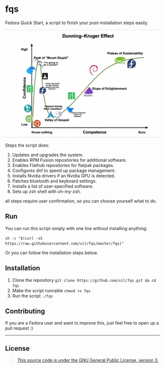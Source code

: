 # fqs
Fedora Quick Start, a script to finish your post-installation steps easily.

<img src="real+fax.jpeg" width=550px height=350px>

Steps the script does:
1. Updates and upgrades the system.
2. Enables RPM Fusion repositories for additional software.
3. Enables Flathub repositories for flatpak packages.
4. Configures dnf to speed up package management.
5. Installs Nvidia drivers if an Nvidia GPU is detected.
6. Patches bluetooth and keyboard settings.
7. Installs a list of user-specified software.
8. Sets up zsh shell with oh-my-zsh.

all steps require user confirmation, so you can choose yourself what to do.


## Run
You can run this script simply with one line without installing anything:

`sh -c "$(curl -sS https://raw.githubusercontent.com/vil/fqs/master/fqs)"`

Or you can follow the installation steps below.

## Installation
1. Clone the repository `git clone https://github.com/vil/fqs.git && cd fqs`
2. Make the script runnable `chmod +x fqs`
3. Run the script `./fqs`

## Contributing
If you are a Fedora user and want to improve this, just feel free to open up a pull request :)

-----------------------------
## License
> [This source code is under the GNU General Public License, version 3.](https://www.gnu.org/licenses/gpl-3.0.txt)
